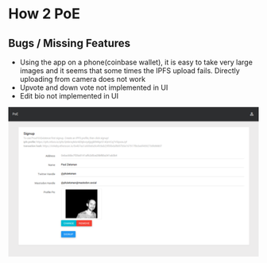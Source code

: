 # How 2 PoE




## Bugs / Missing Features
* Using the app on a phone(coinbase wallet), it is easy to take very large images and it seems that some times the IPFS upload fails. Directly uploading from camera does not work
* Upvote and down vote not implemented in UI
* Edit bio not implemented in UI




![execute](./signup.png?raw=true)
